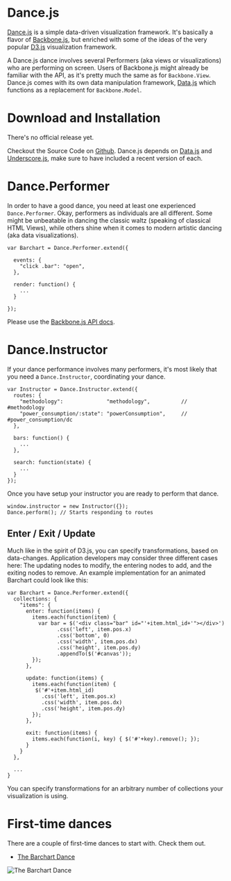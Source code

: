 Dance.js
========

[Dance.js](http://github.com/michael/dance) is a simple data-driven
visualization framework. It's basically a flavor of
[Backbone.js](http://documentcloud.github.com/backbone/), but enriched
with some of the ideas of the very popular
[D3.js](http://mbostock.github.com/d3/) visualization framework.

A Dance.js dance involves several Performers (aka views or
visualizations) who are performing on screen. Users of Backbone.js might
already be familiar with the API, as it's pretty much the same as for
`Backbone.View`. Dance.js comes with its own data manipulation
framework, [Data.js](http://substance.io/michael/data-js) which
functions as a replacement for `Backbone.Model`.

Download and Installation
=========================

There's no official release yet.

Checkout the Source Code on [Github](http://github.com/michael/data).
Dance.js depends on [Data.js](http://substance.io/michael/data-js) and
[Underscore.js](http://documentcloud.github.com/underscore), make sure
to have included a recent version of each.

Dance.Performer
===============

In order to have a good dance, you need at least one experienced
`Dance.Performer`. Okay, performers as individuals are all different.
Some might be unbeatable in dancing the classic waltz (speaking of
classical HTML Views), while others shine when it comes to modern
artistic dancing (aka data visualizations).

    var Barchart = Dance.Performer.extend({

      events: {
        "click .bar": "open",
      },

      render: function() {
        ...
      }
      
    });

Please use the [Backbone.js API
docs](http://documentcloud.github.com/backbone/#View).

Dance.Instructor
================

If your dance performance involves many performers, it's most likely
that you need a `Dance.Instructor`, coordinating your dance.

    var Instructor = Dance.Instructor.extend({
      routes: {
        "methodology":              "methodology",          // #methodology
        "power_consumption/:state": "powerConsumption",     // #power_consumption/dc
      },

      bars: function() {
        ...
      },

      search: function(state) {
        ...
      }
    });

Once you have setup your instructor you are ready to perform that dance.

    window.instructor = new Instructor({});
    Dance.perform(); // Starts responding to routes

Enter / Exit / Update
---------------------

Much like in the spirit of D3.js, you can specify transformations, based
on data-changes. Application developers may consider three different
cases here: The updating nodes to modify, the entering nodes to add, and
the exiting nodes to remove. An example implementation for an animated
Barchart could look like this:

    var Barchart = Dance.Performer.extend({
      collections: {
        "items": {
          enter: function(items) {
            items.each(function(item) {
              var bar = $('<div class="bar" id="'+item.html_id+'"></div>')
                    .css('left', item.pos.x)
                    .css('bottom', 0)
                    .css('width', item.pos.dx)
                    .css('height', item.pos.dy)
                    .appendTo($('#canvas'));
            });
          },
      
          update: function(items) {
            items.each(function(item) {
             $('#'+item.html_id)
               .css('left', item.pos.x)
               .css('width', item.pos.dx)
               .css('height', item.pos.dy)
            });
          },
      
          exit: function(items) {
            items.each(function(i, key) { $('#'+key).remove(); });
          }
        }
      },
      
      ...
    }

You can specify transformations for an arbitrary number of collections
your visualization is using.

First-time dances
=================

There are a couple of first-time dances to start with. Check them out.

-   [The Barchart Dance](http://bl.ocks.org/2172216)

![The Barchart
Dance](http://substance-assets.s3.amazonaws.com/68/6ae5ed1421157b81058d88f4c88f9c/bars.png)